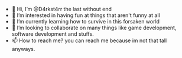 - 👋 Hi, I’m @D4rkst4rr the last without end
- 👀 I’m interested in having fun at things that aren't funny at all
- 🌱 I’m currently learning how to survive in this forsaken world
- 💞️ I’m looking to collaborate on many things like game development, software development and stuffs.
- 📫 How to reach me? you can reach me because im not that tall anyways.

<!---
D4rkst4rr/D4rkst4rr is a ✨ special ✨ repository because its `README.md` (this file) appears on your GitHub profile.
You can click the Preview link to take a look at your changes.
--->
